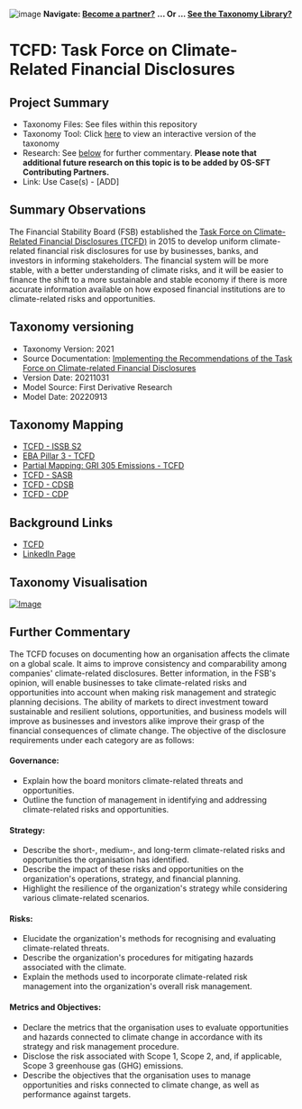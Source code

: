 ![image](https://user-images.githubusercontent.com/112073913/188821900-0c411acf-fbdd-4163-adc9-3ba4e2be78df.png)
**Navigate: [Become a partner?](https://github.com/OS-SFT/06-COLLABORATORS-PARTNERS)**
**... Or ... [See the Taxonomy Library?](https://github.com/orgs/OS-SFT/projects/2)**

# TCFD: Task Force on Climate-Related Financial Disclosures

## Project Summary
- Taxonomy Files: See files within this repository
- Taxonomy Tool: Click [here](https://os-sft.solidatus.com/viewer/share/qxgI8EmSCqJeNP9ldBZ7Iz7cNDVNvMvq) to view an interactive version of the taxonomy 
- Research: See [below](https://github.com/FD-SustainableFinance/Taxonomy-Mappings-Library/blob/main/Single%20Taxonomies/TCFD#further-commentary) for further commentary. **Please note that additional future research on this topic is to be added by OS-SFT Contributing Partners.**
- Link: Use Case(s) - [ADD]

## Summary Observations
The Financial Stability Board (FSB) established the [Task Force on Climate-Related Financial Disclosures (TCFD)](https://www.fsb-tcfd.org/) in 2015 to develop uniform climate-related financial risk disclosures for use by businesses, banks, and investors in informing stakeholders. The financial system will be more stable, with a better understanding of climate risks, and it will be easier to finance the shift to a more sustainable and stable economy if there is more accurate information available on how exposed financial institutions are to climate-related risks and opportunities.

## Taxonomy versioning

- Taxonomy Version: 2021
- Source Documentation: [Implementing the Recommendations of the Task Force on Climate-related Financial Disclosures](https://assets.bbhub.io/company/sites/60/2021/07/2021-TCFD-Implementing_Guidance.pdf)
- Version Date: 20211031
- Model Source: First Derivative Research
- Model Date: 20220913

## Taxonomy Mapping
* [TCFD - ISSB S2](https://github.com/OS-SFT/Taxonomy-Mappings-Library/tree/main/Taxonomy%20Mappings%20-%20Double/TCFD%20-%20ISSB)
* [EBA Pillar 3 - TCFD](https://github.com/OS-SFT/Taxonomy-Mappings-Library/tree/main/Taxonomy%20Mappings%20-%20Double/TCFD%20-%20EBA%20Pillar%203)
* [Partial Mapping: GRI 305 Emissions - TCFD](https://github.com/OS-SFT/Taxonomy-Mappings-Library/tree/main/Taxonomy%20Mappings%20-%20Double/GRI%20-%20TCFD)
* [TCFD - SASB](https://github.com/OS-SFT/Taxonomy-Mappings-Library/tree/main/Taxonomy%20Mappings%20-%20Double/TCFD%20-%20SASB)
* [TCFD - CDSB](https://github.com/OS-SFT/Taxonomy-Mappings-Library/tree/main/Taxonomy%20Mappings%20-%20Double/TCFD%20-%20CDSB)
* [TCFD - CDP](https://github.com/OS-SFT/Taxonomy-Mappings-Library/tree/main/Taxonomy%20Mappings%20-%20Double/TCFD%20-%20CDP)

## Background Links
- [TCFD](https://www.fsb-tcfd.org/)
- [LinkedIn Page](https://www.linkedin.com/company/task-force-on-climate-related-financial-disclosures-tcfd-/)


## Taxonomy Visualisation
[![Image](https://user-images.githubusercontent.com/112079442/189916835-f7ab77f7-120e-461a-8028-d0b2cc0dc9d2.png "Click to open interactive Taxonomy Tool")](https://os-sft.solidatus.com/viewer/share/qxgI8EmSCqJeNP9ldBZ7Iz7cNDVNvMvq)

## Further Commentary
The TCFD focuses on documenting how an organisation affects the climate on a global scale. It aims to improve consistency and comparability among companies' climate-related disclosures. Better information, in the FSB's opinion, will enable businesses to take climate-related risks and opportunities into account when making risk management and strategic planning decisions. The ability of markets to direct investment toward sustainable and resilient solutions, opportunities, and business models will improve as businesses and investors alike improve their grasp of the financial consequences of climate change. The objective of the disclosure requirements under each category are as follows:

#### Governance:
* Explain how the board monitors climate-related threats and opportunities.
* Outline the function of management in identifying and addressing climate-related risks and opportunities.
#### Strategy:
* Describe the short-, medium-, and long-term climate-related risks and opportunities the organisation has identified. 
* Describe the impact of these risks and opportunities on the organization's operations, strategy, and financial planning.
* Highlight the resilience of the organization's strategy while considering various climate-related scenarios.
#### Risks:
* Elucidate the organization's methods for recognising and evaluating climate-related threats.
* Describe the organization's procedures for mitigating hazards associated with the climate.
* Explain the methods used to incorporate climate-related risk management into the organization's overall risk management.
#### Metrics and Objectives:
* Declare the metrics that the organisation uses to evaluate opportunities and hazards connected to climate change in accordance with its strategy and risk management procedure.
* Disclose the risk associated with Scope 1, Scope 2, and, if applicable, Scope 3 greenhouse gas (GHG) emissions.
* Describe the objectives that the organisation uses to manage opportunities and risks connected to climate change, as well as performance against targets.
